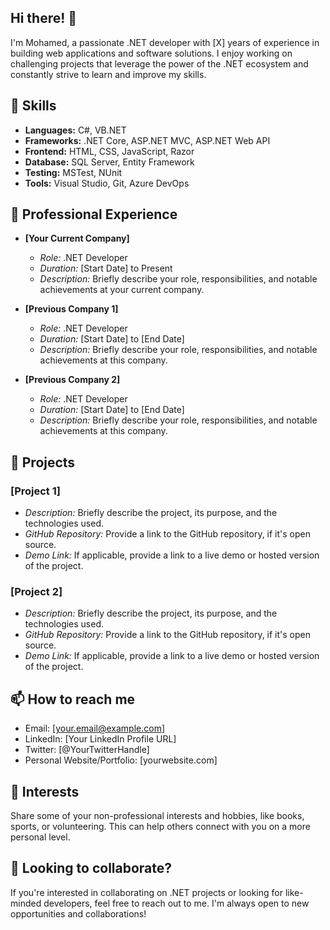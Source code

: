 ## Hi there! 👋

I'm Mohamed, a passionate .NET developer with [X] years of experience in building web applications and software solutions. I enjoy working on challenging projects that leverage the power of the .NET ecosystem and constantly strive to learn and improve my skills.

## 🚀 Skills

- **Languages:** C#, VB.NET
- **Frameworks:** .NET Core, ASP.NET MVC, ASP.NET Web API
- **Frontend:** HTML, CSS, JavaScript, Razor
- **Database:** SQL Server, Entity Framework
- **Testing:** MSTest, NUnit
- **Tools:** Visual Studio, Git, Azure DevOps

## 💼 Professional Experience

- **[Your Current Company]**
  - *Role:* .NET Developer
  - *Duration:* [Start Date] to Present
  - *Description:* Briefly describe your role, responsibilities, and notable achievements at your current company.

- **[Previous Company 1]**
  - *Role:* .NET Developer
  - *Duration:* [Start Date] to [End Date]
  - *Description:* Briefly describe your role, responsibilities, and notable achievements at this company.

- **[Previous Company 2]**
  - *Role:* .NET Developer
  - *Duration:* [Start Date] to [End Date]
  - *Description:* Briefly describe your role, responsibilities, and notable achievements at this company.

## 🔭 Projects

### [Project 1]

- *Description:* Briefly describe the project, its purpose, and the technologies used.
- *GitHub Repository:* Provide a link to the GitHub repository, if it's open source.
- *Demo Link:* If applicable, provide a link to a live demo or hosted version of the project.

### [Project 2]

- *Description:* Briefly describe the project, its purpose, and the technologies used.
- *GitHub Repository:* Provide a link to the GitHub repository, if it's open source.
- *Demo Link:* If applicable, provide a link to a live demo or hosted version of the project.

## 📫 How to reach me

- Email: [your.email@example.com]
- LinkedIn: [Your LinkedIn Profile URL]
- Twitter: [@YourTwitterHandle]
- Personal Website/Portfolio: [yourwebsite.com]

## 🌱 Interests

Share some of your non-professional interests and hobbies, like books, sports, or volunteering. This can help others connect with you on a more personal level.

## 🤝 Looking to collaborate?

If you're interested in collaborating on .NET projects or looking for like-minded developers, feel free to reach out to me. I'm always open to new opportunities and collaborations!

